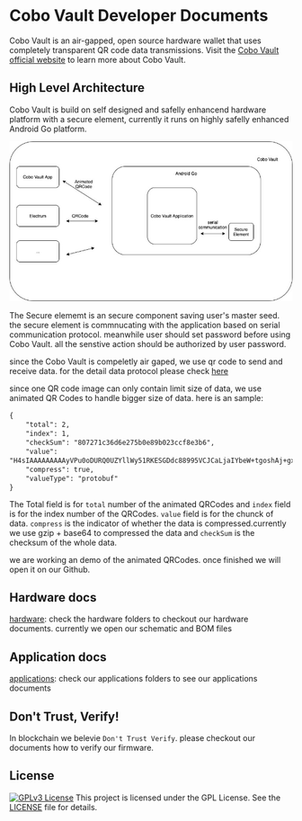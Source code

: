 # Cobo Vault Developer Documents

Cobo Vault is an air-gapped, open source hardware wallet that uses completely transparent QR code data transmissions. Visit the [Cobo Vault official website]( https://cobo.com/hardware-wallet/cobo-vault)  to learn more about Cobo Vault.

## High Level Architecture
Cobo Vault is build on self designed and safelly enhancend hardware platform with a secure element, currently it runs on highly safelly enhanced Android Go platform. 

![Cobo Vault Hight Level Architecture](./vault.jpg)

The Secure elememt is an secure component saving user's master seed. the secure element is commnucating with the application based on serial communication protocol. meanwhile user should set password before using Cobo Vault. all the senstive action should be authorized by user password.

since the Cobo Vault is compeletly air gaped, we use qr code to send and receive data. for the detail data protocol please check [here](https://github.com/CoboVault/crypto-coin-message-protocol)

since one QR code image can only contain limit size of data, we use animated QR Codes to handle bigger size of data. here is an sample:

```
{
    "total": 2,
    "index": 1,
    "checkSum": "807271c36d6e275b0e89b023ccf8e3b6",
    "value": "H4sIAAAAAAAAAyVPu0oDURQ0UZYllWy51RKESGDdc88995VCJCaLjaIYbeW+tgoshAj+gxZ+gP6Dlb9h5f94F4eBmWaGmXxclJe966tH+7zdV3e7yz7E6nbX73vfb8uPcT4uLkghC+gUi2iRGx6EDjqQ4x2TTnsK1kt0gBC0AgHEQURhrTLo0QkTp7+jyeF6c1WcOB+pSx21IIM1yWhqG5mpSShuu4jSMCyPrxuiWSNh1gxssPr6/vl8PTstFm+jyRxe1sSApQQJF4WUWrfE2xZWJtISl1yvrW6VRl1kDAaUk38dMM0YlxpgfgDZ4jzPiqOH+9WmzNO8p8FNU3/6w1Rn0kuMUSC3iCATjSFhlGc8aM6iV9X7zR9wPHYkQAEAAA==",
    "compress": true,
    "valueType": "protobuf"
}
```

The Total field is for `total` number of the animated QRCodes and `index` field is for the index number of the QRCodes. `value` field is for the chunck of data. `compress` is the indicator of whether the data is compressed.currently we use gzip + base64 to compressed the data and `checkSum` is the checksum of the whole data.

we are working an demo of the animated QRCodes. once finished we will open it on our Github.


## Hardware docs
[hardware](): check the hardware folders to checkout our hardware documents. currently we open our schematic and BOM files

## Application docs
[applications](): check our applications folders to see our applications documents



## Don't Trust, Verify!
In blockchain we belevie `Don't Trust Verify`. please checkout our documents how to verify our firmware.

## License
[![GPLv3 License](https://img.shields.io/badge/License-GPL%20v3-green.svg)](https://opensource.org/licenses/)
This project is licensed under the GPL License. See the [LICENSE](LICENSE) file for details.
